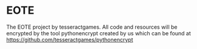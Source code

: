 # EOTE
The EOTE project by tesseractgames.
All code and resources will be encrypted by the tool pythonencrypt created by us which can
be found at https://github.com/tesseractgames/pythonencrypt

